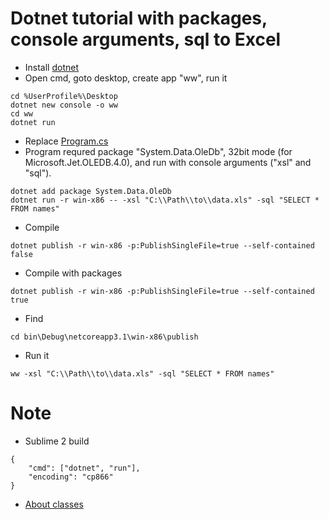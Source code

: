 # Dotnet tutorial with packages, console arguments, sql to Excel

* Install [dotnet](https://dotnet.microsoft.com/download)
* Open cmd, goto desktop, create app "ww", run it
```
cd %UserProfile%\Desktop
dotnet new console -o ww
cd ww
dotnet run
```
* Replace [Program.cs](Program.cs)
* Program requred package "System.Data.OleDb", 32bit mode (for Microsoft.Jet.OLEDB.4.0), and run with console arguments ("xsl" and "sql").
```
dotnet add package System.Data.OleDb
dotnet run -r win-x86 -- -xsl "C:\\Path\\to\\data.xls" -sql "SELECT * FROM names"
```

* Compile 
```
dotnet publish -r win-x86 -p:PublishSingleFile=true --self-contained false
```
* Compile with packages
```
dotnet publish -r win-x86 -p:PublishSingleFile=true --self-contained true
```
* Find
```
cd bin\Debug\netcoreapp3.1\win-x86\publish
```
* Run it
```
ww -xsl "C:\\Path\\to\\data.xls" -sql "SELECT * FROM names"
```

# Note
* Sublime 2 build
```
{
	"cmd": ["dotnet", "run"],
	"encoding": "cp866"
}
```
* [About classes](https://docs.microsoft.com/ru-ru/dotnet/csharp/tutorials/intro-to-csharp/introduction-to-classes)

